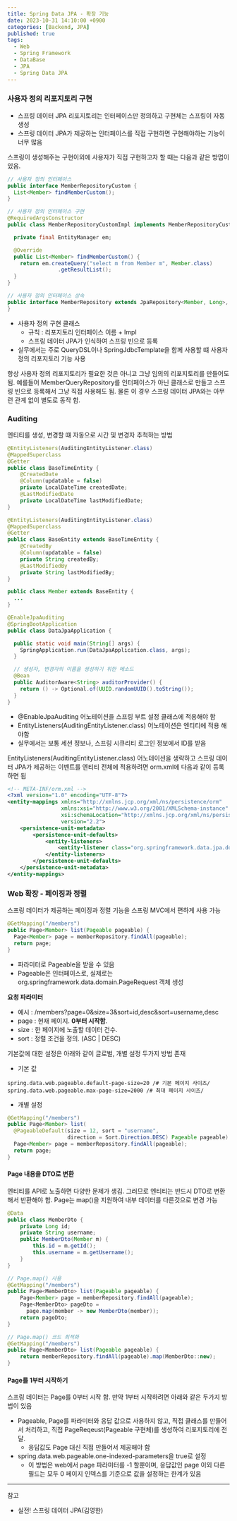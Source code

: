 ```yaml
---
title: Spring Data JPA - 확장 기능
date: 2023-10-31 14:10:00 +0900
categories: [Backend, JPA]
published: true
tags:
  - Web
  - Spring Framework
  - DataBase
  - JPA
  - Spring Data JPA
---
```


### 사용자 정의 리포지토리 구현

- 스프링 데이터 JPA 리포지토리는 인터페이스만 정의하고 구현체는 스프링이 자동 생성
- 스프링 데이터 JPA가 제공하는 인터페이스를 직접 구현하면 구현해야하는 기능이 너무 많음

스프링이 생성해주는 구현이외에 사용자가 직접 구현하고자 할 때는 다음과 같은 방멉이 있음.

```java
// 사용자 정의 인터페이스
public interface MemberRepositoryCustom {
  List<Member> findMemberCustom();
}
```

```java
// 사용자 정의 인터페이스 구현
@RequiredArgsConstructor
public class MemberRepositoryCustomImpl implements MemberRepositoryCustom {

  private final EntityManager em;

  @Override
  public List<Member> findMemberCustom() {
    return em.createQuery("select m from Member m", Member.class)
                .getResultList();
  }
}
```

```java
// 사용자 정의 인터페이스 상속
public interface MemberRepository extends JpaRepository<Member, Long>, MemberRepositoryCustom {
}
```

- 사용자 정의 구현 클래스
  - 규칙 : 리포지토리 인터페이스 이름 + Impl
  - 스프링 데이터 JPA가 인식하여 스프링 빈으로 등록
- 실무에서는 주로 QueryDSL이나 SpringJdbcTemplate을 함께 사용할 떄 사용자 정의 리포지토리 기능 사용

항상 사용자 정의 리포지토리가 필요한 것은 아니고 그냥 임의의 리포지토리를 만들어도 됨.
예를들어 MemberQueryRepository를 인터페이스가 아닌 클래스로 만들고 스프링 빈으로 등록해서
그냥 직접 사용해도 됨. 물론 이 경우 스프링 데이터 JPA와는 아무런 관계 없이 별도로 동작 함.

### Auditing

엔티티를 생성, 변경할 떄 자동으로 시간 및 변경자 추척하는 방법

```java
@EntityListeners(AuditingEntityListener.class)
@MappedSuperclass
@Getter
public class BaseTimeEntity {
    @CreatedDate
    @Column(updatable = false)
    private LocalDateTime createdDate;
    @LastModifiedDate
    private LocalDateTime lastModifiedDate;
}
```

```java
@EntityListeners(AuditingEntityListener.class)
@MappedSuperclass
@Getter
public class BaseEntity extends BaseTimeEntity {
    @CreatedBy
    @Column(updatable = false)
    private String createdBy;
    @LastModifiedBy
    private String lastModifiedBy;
}
```

```java
public class Member extends BaseEntity {
  ...
}
```

```java
@EnableJpaAuditing
@SpringBootApplication
public class DataJpaApplication {

  public static void main(String[] args) {
    SpringApplication.run(DataJpaApplication.class, args);
  }

  // 생성자, 변경자의 이름을 생성하기 위한 메소드
  @Bean
  public AuditorAware<String> auditorProvider() {
    return () -> Optional.of(UUID.randomUUID().toString());
  }
}
```

- @EnableJpaAuditing 어노테이션을 스프링 부트 설정 클래스에 적용해야 함
- EntityListeners(AuditingEntityListener.class) 어노테이션은 엔티티에 적용 해야함
- 실무에서는 보통 세션 정보나, 스프링 시큐리티 로그인 정보에서 ID를 받음

EntityListeners(AuditingEntityListener.class) 어노테이션을 생략하고 스프링 데이터 JPA가 제공하는 이벤트를
엔티티 전체에 적용하려면 orm.xml에 다음과 같이 등록하면 됨

```xml
<!-- META-INF/orm.xml -->
<?xml version="1.0" encoding="UTF-8"?>
<entity-mappings xmlns="http://xmlns.jcp.org/xml/ns/persistence/orm"
                 xmlns:xsi="http://www.w3.org/2001/XMLSchema-instance"
                 xsi:schemaLocation="http://xmlns.jcp.org/xml/ns/persistence/orm http://xmlns.jcp.org/xml/ns/persistence/orm_2_2.xsd"
                 version="2.2">
    <persistence-unit-metadata>
        <persistence-unit-defaults>
            <entity-listeners>
                <entity-listener class="org.springframework.data.jpa.domain.support.AuditingEntityListener"/>
            </entity-listeners>
        </persistence-unit-defaults>
    </persistence-unit-metadata>
</entity-mappings>
```

### Web 확장 - 페이징과 정렬

스프링 데이터가 제공하는 페이징과 정렬 기능을 스프링 MVC에서 편하게 사용 가능

```java
@GetMapping("/members")
public Page<Member> list(Pageable pageable) {
  Page<Member> page = memberRepository.findAll(pageable);
  return page;
}
```

- 파라미터로 Pageable을 받을 수 있음
- Pageable은 인터페이스로, 실제로는 org.springframework.data.domain.PageRequest 객체 생성

**요청 파라미터**

- 예시 : /members?page=0&size=3&sort=id,desc&sort=username,desc
- page : 현재 페이지. **0부터 시작함**.
- size : 한 페이지에 노출할 데이터 건수.
- sort : 정렬 조건을 정의. (ASC | DESC)

기본값에 대한 설정은 아래와 같이 글로벌, 개별 설정 두가지 방법 존재

- 기본 값

```
spring.data.web.pageable.default-page-size=20 /# 기본 페이지 사이즈/
spring.data.web.pageable.max-page-size=2000 /# 최대 페이지 사이즈/
```

- 개별 설정

```java
@GetMapping("/members")
public Page<Member> list(
  @PageableDefault(size = 12, sort = "username",
                   direction = Sort.Direction.DESC) Pageable pageable) {
  Page<Member> page = memberRepository.findAll(pageable);
  return page;
}
```

#### Page 내용을 DTO로 변환

엔티티를 API로 노출하면 다양한 문제가 생김. 그러므로 엔티티는 반드시 DTO로 변환해서 반환해야 함.
Page는 map()을 지원하여 내부 데이터를 다른것으로 변경 가능

```java
@Data
public class MemberDto {
    private Long id;
    private String username;
    public MemberDto(Member m) {
        this.id = m.getId();
        this.username = m.getUsername();
    }
}
```

```java
// Page.map() 사용
@GetMapping("/members")
public Page<MemberDto> list(Pageable pageable) {
    Page<Member> page = memberRepository.findAll(pageable);
    Page<MemberDto> pageDto =
      page.map(member -> new MemberDto(member));
    return pageDto;
}

// Page.map() 코드 최적화
@GetMapping("/members")
public Page<MemberDto> list(Pageable pageable) {
    return memberRepository.findAll(pageable).map(MemberDto::new);
}
```

#### Page를 1부터 시작하기

스프링 데이터는 Page를 0부터 시작 함.
만약 1부터 시작하려면 아래와 같은 두가지 방법이 있음

- Pageable, Page를 파라미터와 응답 값으로 사용하지 않고, 직접 클래스를 만들어서 처리하고,
  직접 PageReqeust(Pageable 구현체)를 생성하여 리포지토리에 전달.
  - 응답값도 Page 대신 직접 만들어서 제공해야 함
- spring.data.web.pageable.one-indexed-parameters을 true로 설정
  - 이 방법은 web에서 page 파라미터를 -1 할뿐이며,
    응답값인 page 이외 다른 필드는 모두 0 페이지 인덱스를 기준으로 값을 설정하는 한계가 있음

---

참고

- 실전! 스프링 데이터 JPA(김영한)

